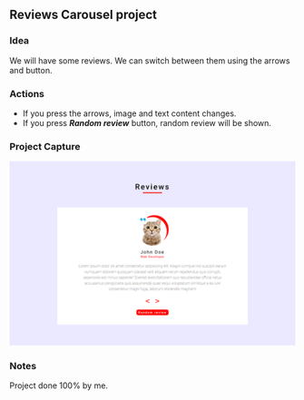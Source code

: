 ## Reviews Carousel project

### Idea

We will have some reviews. We can switch between them using the arrows and button.

### Actions

- If you press the arrows, image and text content changes.
- If you press **_Random review_** button, random review will be shown.

### Project Capture

![Project Capture](./README/capture.png "This is a project capture.")

### Notes

Project done 100% by me.
